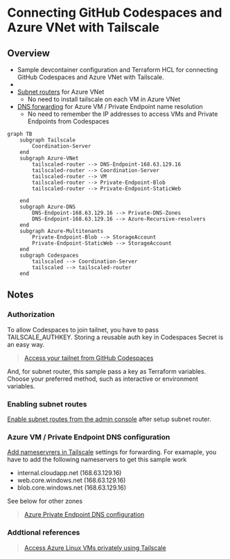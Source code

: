 # Connecting GitHub Codespaces and Azure VNet with Tailscale

## Overview

* Sample devcontainer configuration and Terraform HCL for connecting GitHub Codespaces and Azure VNet with Tailscale.
*
* [Subnet routers](https://tailscale.com/kb/1019/subnets/) for Azure VNet
  * No need to install tailscale on each VM in Azure VNet
* [DNS forwarding](https://tailscale.com/kb/1054/dns/) for Azure VM / Private Endpoint name resolution
  * No need to remember the IP addresses to access VMs and Private Endpoints from Codespaces

```mermaid
graph TB
    subgraph Tailscale
        Coordination-Server
    end
    subgraph Azure-VNet
        tailscaled-router --> DNS-Endpoint-168.63.129.16
        tailscaled-router --> Coordination-Server
        tailscaled-router --> VM
        tailscaled-router --> Private-Endpoint-Blob
        tailscaled-router --> Private-Endpoint-StaticWeb

    end
    subgraph Azure-DNS
        DNS-Endpoint-168.63.129.16 --> Private-DNS-Zones
        DNS-Endpoint-168.63.129.16 --> Azure-Recursive-resolvers
    end
    subgraph Azure-Multitenants
        Private-Endpoint-Blob --> StorageAccount
        Private-Endpoint-StaticWeb --> StorageAccount
    end
    subgraph Codespaces
        tailscaled --> Coordination-Server
        tailscaled --> tailscaled-router
    end
```

## Notes

### Authorization

To allow Codespaces to join tailnet, you have to pass TAILSCALE_AUTHKEY. Storing a reusable auth key in Codespaces Secret is an easy way.

> [Access your tailnet from GitHub Codespaces](https://tailscale.com/kb/1160/github-codespaces/)

And, for subnet router, this sample pass a key as Terraform variables. Choose your preferred method, such as interactive or environment variables.

### Enabling subnet routes

[Enable subnet routes from the admin console](https://tailscale.com/kb/1019/subnets/) after setup subnet router.

### Azure VM / Private Endpoint DNS configuration

[Add nameservrers in Tailscale](https://tailscale.com/kb/1054/dns/) settings for forwarding. For examaple, you have to add the following nameservers to get this sample work

* internal.cloudapp.net (168.63.129.16)
* web.core.windows.net (168.63.129.16)
* blob.core.windows.net (168.63.129.16)

See below for other zones

> [Azure Private Endpoint DNS configuration](https://docs.microsoft.com/en-us/azure/private-link/private-endpoint-dns)

### Addtional references

> [Access Azure Linux VMs privately using Tailscale](https://tailscale.com/kb/1142/cloud-azure-linux/)
